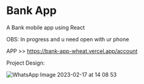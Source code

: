 # Bank App

A Bank mobile app using React

OBS: In progress and u need open with ur phone

APP >> https://bank-app-wheat.vercel.app/account

Project Design:

![WhatsApp Image 2023-02-17 at 14 08 53](https://user-images.githubusercontent.com/82295321/222924263-f5424c60-d744-4002-b6b7-dbc5d0355e69.jpeg)

